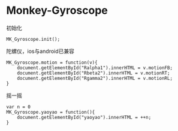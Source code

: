 # Monkey-Gyroscope

初始化

    MK_Gyroscope.init();

陀螺仪，ios与android已兼容

    MK_Gyroscope.motion = function(v){
        document.getElementById("Ralpha1").innerHTML = v.motionFB;
        document.getElementById("Rbeta2").innerHTML = v.motionRT;
        document.getElementById("Rgamma2").innerHTML = v.motionRL;
    }

摇一摇

    var n = 0
    MK_Gyroscope.yaoyao = function(){
        document.getElementById("yaoyao").innerHTML = ++n;
    }
